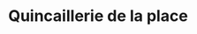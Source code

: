 ---
title: "Quincaillerie de la place"
url: /bully-les-mines/quincaillerie-de-la-place/
shop: matériel informatique
---